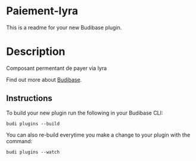 # Paiement-lyra
This is a readme for your new Budibase plugin.

# Description
Composant permentant de payer via lyra

Find out more about [Budibase](https://github.com/Budibase/budibase).

## Instructions

To build your new  plugin run the following in your Budibase CLI:
```
budi plugins --build
```

You can also re-build everytime you make a change to your plugin with the command:
```
budi plugins --watch
```

